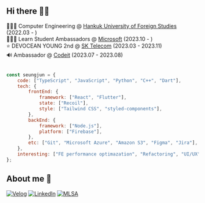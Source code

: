 <!-- <div align = center>
  <img src="https://capsule-render.vercel.app/api?type=waving&color=gradient&height=300&section=header&text=SEUNGJUN&fontSize=90&descAlign=50&animation=fadeIn"/>
</div> -->

## Hi there 👋🏻

<div align = left>
  👨🏻‍🎓 Computer Engineering @ <a href="https://www.hufs.ac.kr/" target="_blank">Hankuk University of Foreign Studies</a> (2022.03 - ) <br />
  👨🏻‍💻 Learn Student Ambassadors @ <a href="https://mvp.microsoft.com/studentambassadors" target="_blank">Microsoft</a> (2023.10 - ) <br />
  ⭐️ DEVOCEAN YOUNG 2nd @ <a href="https://devocean.sk.com/" target="_blank">SK Telecom</a> (2023.03 - 2023.11) <br />
  🔊 Ambassador @ <a href="https://www.codeit.kr/interviews/SW50ZXJ2aWV3OjY1NDA1Mzg3OTI3YjlmOTExZGExMzg5NA==" target="_blank">Codeit</a> (2023.07 - 2023.08)<br />
</div>



<div align = left>
  <br />
  
  ```javascript
  const seungjun = {
      code: ["TypeScript", "JavaScript", "Python", "C++", "Dart"],
      tech: {
          frontEnd: {
              framework: ["React", "Flutter"],
              state: ["Recoil"],
              style: ["Tailwind CSS", "styled-components"],
          },
          backEnd: {
              framework: ["Node.js"],
              platform: ["Firebase"],
          },
          etc: ["Git", "Microsoft Azure", "Amazon S3", "Figma", "Jira"],
      },
      interesting: ["FE performance optimazation", "Refactoring", "UI/UX"],
  };
  ```
  
</div>

<div align = left>
  <h2> About me 🐶 </h2>

  [![Velog](https://img.shields.io/badge/Velog-20C997?style=flat-square&logo=Velog&logoColor=white)](https://velog.io/@jsj9620)
  [![LinkedIn](https://img.shields.io/badge/LinkedIn-0A66C2?style=flat-square&logo=LinkedIn&logoColor=white)](https://www.linkedin.com/in/seungjun-dev/)
  [![MLSA](https://img.shields.io/badge/MLSA-5E5E5E?style=flat-square&logo=Microsoft&logoColor=white)](https://mvp.microsoft.com/ko-KR/studentambassadors/profile/8e0fea51-671e-4495-9a9f-a1afef699206)
  

</div>



  
